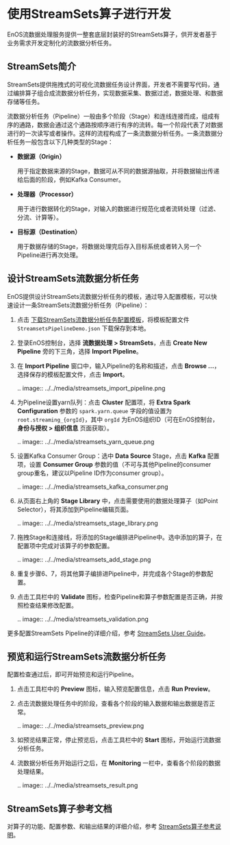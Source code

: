 # 使用StreamSets算子进行开发
EnOS流数据处理服务提供一整套底层封装好的StreamSets算子，供开发者基于业务需求开发定制化的流数据分析任务。

## StreamSets简介

StreamSets提供拖拽式的可视化流数据任务设计界面，开发者不需要写代码，通过编排算子组合成流数据分析任务，实现数据采集、数据过滤，数据处理、和数据存储等任务。

流数据分析任务（Pipeline）一般由多个阶段（Stage）和连线连接而成，组成有序的通路，数据会通过这个通路按顺序进行有序的流转。每一个阶段代表了对数据进行的一次读写或者操作。这样的流程构成了一条流数据分析任务。一条流数据分析任务一般包含以下几种类型的Stage：

- **数据源（Origin）**

  用于指定数据来源的Stage，数据可从不同的数据源抽取，并将数据输出传递给后面的阶段，例如Kafka Consumer。

- **处理器（Processor）**

  用于进行数据转化的Stage，对输入的数据进行规范化或者流转处理（过滤、分流、计算等）。

- **目标源（Destination）**

  用于数据存储的Stage，将数据处理完后存入目标系统或者转入另一个Pipeline进行再次处理。

## 设计StreamSets流数据分析任务

EnOS提供设计StreamSets流数据分析任务的模板，通过导入配置模板，可以快速设计一条StreamSets流数据分析任务（Pipeline）：

1. 点击 [下载StreamSets流数据分析任务配置模板](../../static/StreamsetsPipelineDemo.json)，将模板配置文件 `StreamsetsPipelineDemo.json` 下载保存到本地。

2. 登录EnOS控制台，选择 **流数据处理 > StreamSets**，点击 **Create New Pipeline** 旁的下三角，选择 **Import Pipeline**。

3. 在 **Import Pipeline** 窗口中，输入Pipeline的名称和描述，点击 **Browse ...**，选择保存的模板配置文件，点击 **Import**。

   .. image:: ../../media/streamsets_import_pipeline.png

4. 为Pipeline设置yarn队列：点击 **Cluster** 配置项，将 **Extra Spark Configuration** 参数的 `spark.yarn.queue` 字段的值设置为 `root.streaming_{orgId}`，其中 `orgId` 为EnOS组织ID（可在EnOS控制台，**身份与授权 > 组织信息** 页面获取）。

   .. image:: ../../media/streamsets_yarn_queue.png

5. 设置Kafka Consumer Group：选中 **Data Source** Stage，点击 **Kafka** 配置项，设置 **Consumer Group** 参数的值（不可与其他Pipeline的consumer group重名，建议以Pipeline ID作为consumer group）。

   .. image:: ../../media/streamsets_kafka_consumer.png

6. 从页面右上角的 **Stage Library** 中，点击需要使用的数据处理算子（如Point Selector），将其添加到Pipeline编辑页面。

   .. image:: ../../media/streamsets_stage_library.png

7. 拖拽Stage和连接线，将添加的Stage编排进Pipeline中。选中添加的算子，在配置项中完成对该算子的参数配置。

   .. image:: ../../media/streamsets_add_stage.png

8. 重复步骤6、7，将其他算子编排进Pipeline中，并完成各个Stage的参数配置。

9. 点击工具栏中的 **Validate** 图标，检查Pipeline和算子参数配置是否正确，并按照检查结果修改配置。

   .. image:: ../../media/streamsets_validation.png

更多配置StreamSets Pipeline的详细介绍，参考 [StreamSets User Guide](https://streamsets.com/documentation/controlhub/latest/help/controlhub/UserGuide/PipelineDesign/PipelineDesign.html)。

## 预览和运行StreamSets流数据分析任务

配置检查通过后，即可开始预览和运行Pipeline。

1. 点击工具栏中的 **Preview** 图标，输入预览配置信息，点击 **Run Preview**。

2. 点击流数据处理任务中的阶段，查看各个阶段的输入数据和输出数据是否正常。

   .. image:: ../../media/streamsets_preview.png

3. 如预览结果正常，停止预览后，点击工具栏中的 **Start** 图标，开始运行流数据分析任务。

4. 流数据分析任务开始运行之后，在 **Monitoring** 一栏中，查看各个阶段的数据处理结果。

   .. image:: ../../media/streamsets_result.png

## StreamSets算子参考文档

对算子的功能、配置参数、和输出结果的详细介绍，参考 [StreamSets算子参考说明](../../reference/streamsets/index)。

